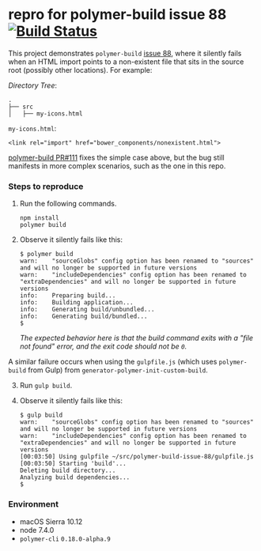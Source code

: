 # repro for polymer-build issue 88 [![Build Status](https://travis-ci.org/tony19-sandbox/polymer-build-issue-88.svg?branch=master)](https://travis-ci.org/tony19-sandbox/polymer-build-issue-88)

This project demonstrates `polymer-build` [issue 88](https://github.com/Polymer/polymer-build/issues/88),
where it silently fails when an HTML import points to a non-existent
file that sits in the source root (possibly other locations). For
example:

*Directory Tree*:

    .
    ├── src
    │   ├── my-icons.html


`my-icons.html`:

    <link rel="import" href="bower_components/nonexistent.html">

[polymer-build PR#111](https://github.com/Polymer/polymer-build/pull/111)
fixes the simple case above, but the bug still manifests in more complex
scenarios, such as the one in this repo.

### Steps to reproduce

 1. Run the following commands.

        npm install
        polymer build

 2. Observe it silently fails like this:

        $ polymer build 
        warn:    "sourceGlobs" config option has been renamed to "sources" and will no longer be supported in future versions
        warn:    "includeDependencies" config option has been renamed to "extraDependencies" and will no longer be supported in future versions
        info:    Preparing build...
        info:    Building application...
        info:    Generating build/unbundled...
        info:    Generating build/bundled...
        $

    *The expected behavior here is that the build command exits with
    a "file not found" error, and the exit code should not be `0`.*


A similar failure occurs when using the `gulpfile.js` (which uses
`polymer-build` from Gulp) from `generator-polymer-init-custom-build`.

 3. Run `gulp build`.

 4. Observe it silently fails like this:

        $ gulp build
        warn:    "sourceGlobs" config option has been renamed to "sources" and will no longer be supported in future versions
        warn:    "includeDependencies" config option has been renamed to "extraDependencies" and will no longer be supported in future versions
        [00:03:50] Using gulpfile ~/src/polymer-build-issue-88/gulpfile.js
        [00:03:50] Starting 'build'...
        Deleting build directory...
        Analyzing build dependencies...
        $

### Environment

 * macOS Sierra 10.12
 * node 7.4.0
 * `polymer-cli` `0.18.0-alpha.9`
